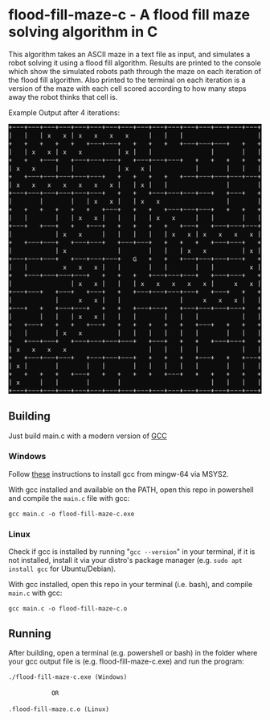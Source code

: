 # flood-fill-maze-c - A flood fill maze solving algorithm in C

This algorithm takes an ASCII maze in a text file as input, and simulates a robot solving it using a flood fill algorithm. Results are printed to the console which show the simulated robots path through the maze on each iteration of the flood fill algorithm. Also printed to the terminal on each iteration is a version of the maze with each cell scored according to how many steps away the robot thinks that cell is.

Example Output after 4 iterations:

![Solved Maze](SolvedMaze.png)

## Building
Just build main.c with a modern version of [GCC](https://gcc.gnu.org/)

### Windows
Follow [these](https://code.visualstudio.com/docs/cpp/config-mingw#_installing-the-mingww64-toolchain) instructions to install gcc from mingw-64 via MSYS2.

With gcc installed and available on the PATH, open this repo in powershell and compile the `main.c` file with gcc:

    gcc main.c -o flood-fill-maze-c.exe

### Linux
Check if gcc is installed by running "`gcc --version`" in your terminal, if it is not installed, install it via your distro's package manager (e.g. `sudo apt install gcc` for Ubuntu/Debian).

With gcc installed, open this repo in your terminal (i.e. bash), and compile `main.c` with gcc:

    gcc main.c -o flood-fill-maze-c.o

## Running
After building, open a terminal (e.g. powershell or bash) in the folder where your gcc output file is (e.g. flood-fill-maze-c.exe) and run the program:

    ./flood-fill-maze-c.exe (Windows)

                OR

    .flood-fill-maze.c.o (Linux)